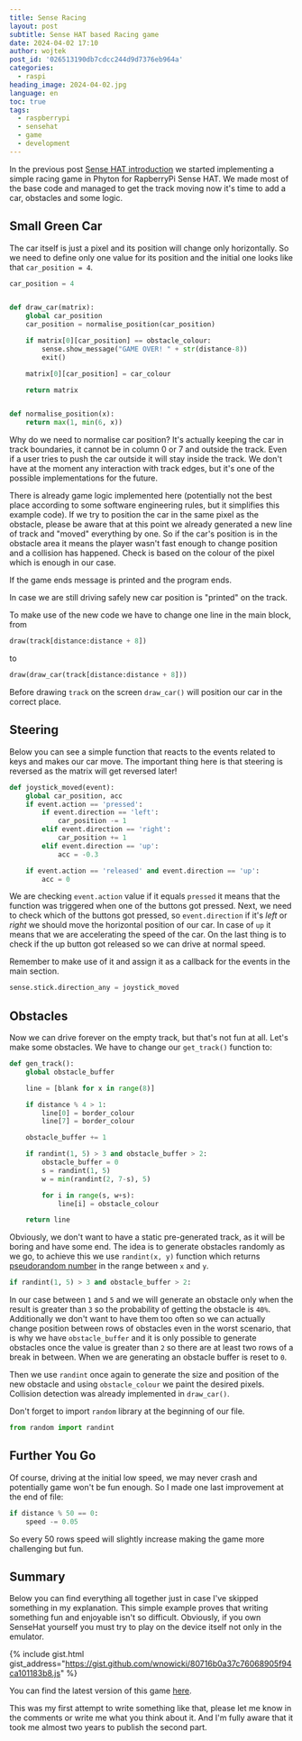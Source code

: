 ```yaml
---
title: Sense Racing
layout: post
subtitle: Sense HAT based Racing game
date: 2024-04-02 17:10
author: wojtek
post_id: '026513190db7cdcc244d9d7376eb964a'
categories:
  - raspi
heading_image: 2024-04-02.jpg
language: en
toc: true
tags:
  - raspberrypi
  - sensehat
  - game
  - development
---
```


In the previous post [Sense HAT introduction](/2022/06/21/sense-hat) we started implementing a simple racing game in Phyton for RapberryPi Sense HAT. We made most of the base code and managed to get the track moving now it's time to add a car, obstacles and some logic.

## Small Green Car

The car itself is just a pixel and its position will change only horizontally. So we need to define only one value for its position and the initial one looks like that `car_position = 4`.

```python
car_position = 4


def draw_car(matrix):
    global car_position
    car_position = normalise_position(car_position)

    if matrix[0][car_position] == obstacle_colour:
        sense.show_message("GAME OVER! " + str(distance-8))
        exit()

    matrix[0][car_position] = car_colour

    return matrix


def normalise_position(x):
    return max(1, min(6, x))
```

Why do we need to normalise car position? It's actually keeping the car in track boundaries, it cannot be in column 0 or 7 and outside the track. Even if a user tries to push the car outside it will stay inside the track. We don't have at the moment any interaction with track edges, but it's one of the possible implementations for the future.

There is already game logic implemented here (potentially not the best place according to some software engineering rules, but it simplifies this example code). If we try to position the car in the same pixel as the obstacle, please be aware that at this point we already generated a new line of track and "moved" everything by one. So if the car's position is in the obstacle area it means the player wasn't fast enough to change position and a collision has happened. Check is based on the colour of the pixel which is enough in our case.

If the game ends message is printed and the program ends.

In case we are still driving safely new car position is "printed" on the track.

To make use of the new code we have to change one line in the main block, from

```python
draw(track[distance:distance + 8])
```

to

```python
draw(draw_car(track[distance:distance + 8]))
```

Before drawing `track` on the screen `draw_car()` will position our car in the correct place.

## Steering

Below you can see a simple function that reacts to the events related to keys and makes our car move. The important thing here is that steering is reversed as the matrix will get reversed later!

```python
def joystick_moved(event):
    global car_position, acc
    if event.action == 'pressed':
        if event.direction == 'left':
            car_position -= 1
        elif event.direction == 'right':
            car_position += 1
        elif event.direction == 'up':
            acc = -0.3

    if event.action == 'released' and event.direction == 'up':
        acc = 0
```

We are checking `event.action` value if it equals `pressed` it means that the function was triggered when one of the buttons got pressed. Next, we need to check which of the buttons got pressed, so `event.direction` if it's *left* or *right* we should move the horizontal position of our car. In case of `up` it means that we are accelerating the speed of the car. On the last thing is to check if the up button got released so we can drive at normal speed.

Remember to make use of it and assign it as a callback for the events in the main section.

```python
sense.stick.direction_any = joystick_moved
```

## Obstacles

Now we can drive forever on the empty track, but that's not fun at all. Let's make some obstacles. We have to change our `get_track()` function to:

```python
def gen_track():
    global obstacle_buffer

    line = [blank for x in range(8)]

    if distance % 4 > 1:
        line[0] = border_colour
        line[7] = border_colour

    obstacle_buffer += 1

    if randint(1, 5) > 3 and obstacle_buffer > 2:
        obstacle_buffer = 0
        s = randint(1, 5)
        w = min(randint(2, 7-s), 5)

        for i in range(s, w+s):
            line[i] = obstacle_colour

    return line
```

Obviously, we don't want to have a static pre-generated track, as it will be boring and have some end. The idea is to generate obstacles randomly as we go, to achieve this we use `randint(x, y)` function which returns [pseudorandom number](https://en.wikipedia.org/wiki/Pseudorandomness) in the range between `x` and `y`.

```python
if randint(1, 5) > 3 and obstacle_buffer > 2:
```

In our case between `1` and `5` and we will generate an obstacle only when the result is greater than `3` so the probability of getting the obstacle is `40%`. Additionally we don't want to have them too often so we can actually change position between rows of obstacles even in the worst scenario, that is why we have `obstacle_buffer` and it is only possible to generate obstacles once the value is greater than `2` so there are at least two rows of a break in between. When we are generating an obstacle buffer is reset to `0`.

Then we use `randint` once again to generate the size and position of the new obstacle and using `obstacle_colour` we paint the desired pixels. Collision detection was already implemented in `draw_car()`.

Don't forget to import `random` library at the beginning of our file.

```python
from random import randint
```

## Further You Go

Of course, driving at the initial low speed, we may never crash and potentially game won't be fun enough. So I made one last improvement at the end of file:

```python
if distance % 50 == 0:
    speed -= 0.05
```

So every 50 rows speed will slightly increase making the game more challenging but fun.

## Summary

Below you can find everything all together just in case I've skipped something in my explanation. This simple example proves that writing something fun and enjoyable isn't so difficult. Obviously, if you own SenseHat yourself you must try to play on the device itself not only in the emulator.

{% include gist.html gist_address="https://gist.github.com/wnowicki/80716b0a37c76068905f94ca101183b8.js" %}

You can find the latest version of this game [here](https://github.com/wnowicki/sense/blob/main/race.py).

This was my first attempt to write something like that, please let me know in the comments or write me what you think about it. And I'm fully aware that it took me almost two years to publish the second part.
